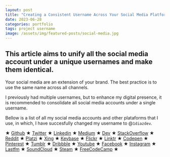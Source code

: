 ```yaml
---
layout: post
title: "Creating a Consistent Username Across Your Social Media Platforms"
date: 2023-06-28
categories: portfolio
tags: project username
image: /assets/img/featured-posts/social-media.jpg
---
```


## This article aims to unify all the social media account under a unique usernames and make them identical.

Your social media are an extension of your brand. The best practice is to use the same name across all channels.

I previously had multiple usernames, but to enhance my digital presence, it is recommended to consolidate all social media accounts under a single username.

Bellow is a list of all my social media accounts and other plataforms that I use, in which, I have succesfully changed my username to @`1diazdev`.

★ [Github](https://github.com/JuanPabloDiaz "@JuanPabloDiaz")
★ [Twitter](https://twitter.com/JuanDiaz_427 "@1diazdev")
★ [Linkedin](https://www.linkedin.com/in/1diazdev "@1diazdev")
★ [Medium](https://medium.com/@1diazdev "@1diazdev")
★ [Dev](https://dev.to/1diazdev "@1diazdev")
★ [StackOverflow](https://www.stackoverflow.com/users/9374650/juan-diaz "@9374650/juan-diaz")
★ [Reddit](https://www.reddit.com/user/1diazdev "@1diazdev")
★ [Platzi](https://platzi.com/p/1diazdev "@1diazdev")
★ [Xing](https://www.xing.com/profile/juan_diaz077927 "@juan_diaz077927")
★ [Keybase](https://keybase.io/1diazdev "@1diazdev")
★ [Flickr](https://www.flickr.com/1diazdev "@1diazdev")
★ [Linktr](https://linktr.ee/1diazdev "@1diazdev")
★ [Codepen](https://codepen.io/1diazdev "@1diazdev")
★ [Pinterest](https://www.pinterest.com/1diazdev "@1diazdev")
★ [Tumblr](www.tumblr.com/1diazdev "@1diazdev")
★ [Dribbble](https://dribbble.com/1diazdev "@1diazdev")
★ [Youtube](https://www.youtube.com/@1diazdev "@1diazdev")
★ [Facebook](https://facebook.com/1diazdev "@1diazdev")
★ [Instagram](https://instagram.com/1diazdev "@1diazdev")
★ [Lastfm](https://www.last.fm/user/jpdiazdev "@1diazdev")
★ [SoundCloud](https://soundcloud.com/1diazdev "@1diazdev")
★ [Steam](https://steamcommunity.com/profiles/76561199348768743/ "@jpdiaz0")
★ [FreeCodeCamp](https://www.freecodecamp.org/1diazdev "@1diazdev")
★

<!-- ★ [Discord](https://discord.com/1diazdev "@1diazdev") UNABLE TO LOCATE THE SHARED LINK - DONT WASTE MORE TIME -->

<!--  DO NOT MODIFY this structure,
 I will use it to add it to my config.yml file


- github: "JuanPabloDiaz"
- twitter: 1diazdev
- linkedin: 1diazdev
- medium: 1diazdev
- stackoverflow: 9374650/juan-diaz
- reddit: 1diazdev
- platzi: 1diazdev
- xing: juan_diaz077927
- keybase: 1diazdev
- flickr: 1diazdev
- linktr: 1diazdev
- codepen: 1diazdev
- pinterest: 1diazdev
- tumblr: 1diazdev
- dribbble: 1diazdev
- youtube: 1diazdev
- bitbucket: 1diazdev
- facebook: 1diazdev
- instagram: 1diazdev
- lastfm: jpdiazdev
- soundcloud: 1diazdev
- steam: jpdiaz0
- freecodecamp: 1diazdev
- dev: 1diazdev

 -->
